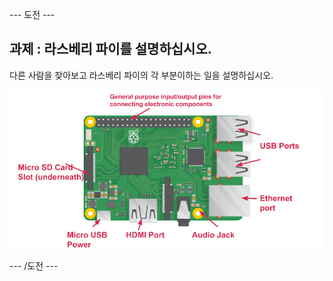 \--- 도전 \---

## 과제 : 라스베리 파이를 설명하십시오.

다른 사람을 찾아보고 라스베리 파이의 각 부분이하는 일을 설명하십시오.

![스크린 샷](images/pi-labelled-names.png)

\--- /도전 \---